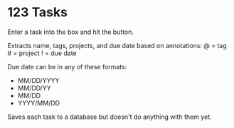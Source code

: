 # 123 Tasks

Enter a task into the box and hit the button.

Extracts name, tags, projects, and due date based on annotations:
@ = tag
\# = project
! = due date

Due date can be in any of these formats:
* MM/DD/YYYY
* MM/DD/YY
* MM/DD
* YYYY/MM/DD

Saves each task to a database but doesn't do anything with them yet.
